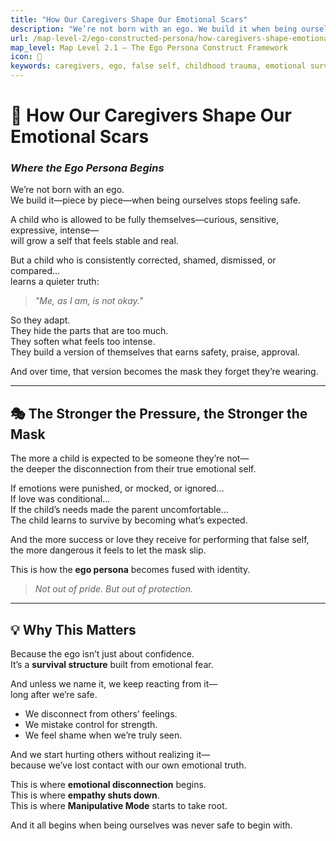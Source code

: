 ```yaml
---
title: "How Our Caregivers Shape Our Emotional Scars"
description: "We’re not born with an ego. We build it when being ourselves stops feeling safe. This is where the false self begins."
url: /map-level-2/ego-constructed-persona/how-caregivers-shape-emotional-scars
map_level: Map Level 2.1 – The Ego Persona Construct Framework
icon: 🧸
keywords: caregivers, ego, false self, childhood trauma, emotional survival, emotional safety, empathy loss, identity formation, manipulation
---
```


# 🧸 How Our Caregivers Shape Our Emotional Scars  
### *Where the Ego Persona Begins*

We’re not born with an ego.  
We build it—piece by piece—when being ourselves stops feeling safe.

A child who is allowed to be fully themselves—curious, sensitive, expressive, intense—  
will grow a self that feels stable and real.

But a child who is consistently corrected, shamed, dismissed, or compared…  
learns a quieter truth:

> *"Me, as I am, is not okay."*

So they adapt.  
They hide the parts that are too much.  
They soften what feels too intense.  
They build a version of themselves that earns safety, praise, approval.

And over time, that version becomes the mask they forget they’re wearing.

---

## 🎭 The Stronger the Pressure, the Stronger the Mask

The more a child is expected to be someone they’re not—  
the deeper the disconnection from their true emotional self.

If emotions were punished, or mocked, or ignored…  
If love was conditional…  
If the child’s needs made the parent uncomfortable…  
The child learns to survive by becoming what’s expected.

And the more success or love they receive for performing that false self,  
the more dangerous it feels to let the mask slip.

This is how the **ego persona** becomes fused with identity.

> *Not out of pride. But out of protection.*

---

## 💡 Why This Matters

Because the ego isn’t just about confidence.  
It’s a **survival structure** built from emotional fear.

And unless we name it, we keep reacting from it—  
long after we’re safe.

- We disconnect from others’ feelings.  
- We mistake control for strength.  
- We feel shame when we’re truly seen.

And we start hurting others without realizing it—  
because we’ve lost contact with our own emotional truth.

This is where **emotional disconnection** begins.  
This is where **empathy shuts down**.  
This is where **Manipulative Mode** starts to take root.

And it all begins when being ourselves was never safe to begin with.